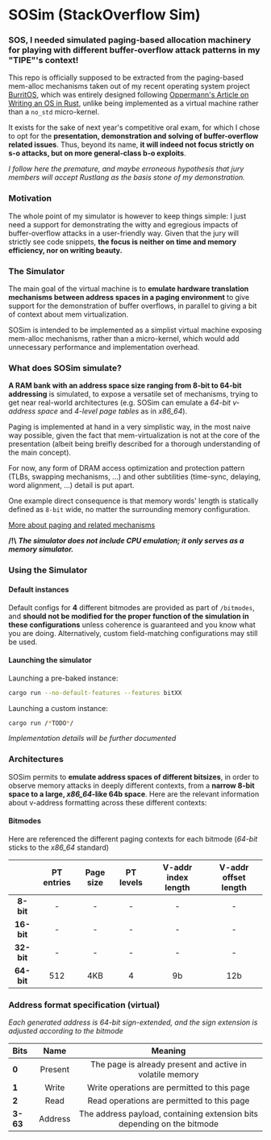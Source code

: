 # SOSim (StackOverflow Sim)

### SOS, I needed simulated paging-based allocation machinery for playing with different buffer-overflow attack patterns in my "TIPE"'s context!

This repo is officially supposed to be extracted from the paging-based mem-alloc mechanisms taken out of my recent operating system project [BurritOS](https://github.com/Titoutee/BurritOS), which was entirely designed following [Oppermann's Article on Writing an OS in Rust](https://os.phil-opp.com/), unlike being implemented as a virtual machine rather than a `no_std` micro-kernel. 

It exists for the sake of next year's competitive oral exam, for which I chose to opt for the **presentation, demonstration and solving of buffer-overflow related issues**. Thus, beyond its name, **it will indeed not focus strictly on s-o attacks, but on more general-class b-o exploits**.

*I follow here the premature, and maybe erroneous hypothesis that jury members will accept Rustlang as the basis stone of my demonstration.*

### Motivation

The whole point of my simulator is however to keep things simple: I just need a support for demonstrating the witty and egregious impacts of buffer-overflow attacks in a user-friendly way. Given that the jury will strictly see code snippets, **the focus is neither on time and memory efficiency, nor on writing beauty.**

### The Simulator

The main goal of the virtual machine is to **emulate hardware translation mechanisms between address spaces in a paging environment** to give support for the demonstration of buffer overflows, in parallel to giving a bit of context about mem virtualization.

SOSim is intended to be implemented as a simplist virtual machine exposing mem-alloc mechanisms, rather than a micro-kernel, which would add unnecessary performance and implementation overhead.

### What does SOSim simulate?

**A RAM bank with an address space size ranging from 8-bit to 64-bit addressing** is simulated, to expose a versatile set of mechanisms, trying to get near real-world architectures (e.g. SOSim can emulate a _64-bit v-address space_ and _4-level page tables_ as in _x86\_64_).

Paging is implemented at hand in a very simplistic way, in the most naive way possible, given the fact that mem-virtualization is not at the core of the presentation (albeit being breifly described for a thorough understanding
of the main concept).

For now, any form of DRAM access optimization and protection pattern (TLBs, swapping mechanisms, ...) and other subtilities (time-sync, delaying, word alignment, ...) detail is put apart.

One example direct consequence is that memory words' length is statically defined as `8-bit` wide, no matter the surrounding memory configuration.

[More about paging and related mechanisms](https://pages.cs.wisc.edu/~remzi/OSTEP/#book-chapters)

**/!\\**
_**The simulator does not include CPU emulation; it only serves as a memory simulator.**_

### Using the Simulator

#### Default instances
Default configs for **4** different bitmodes are provided as part of `/bitmodes`, and **should not be modified for the proper function of the simulation in these configurations** unless coherence is guaranteed and you know what you are doing.
Alternatively, custom field-matching configurations may still be used.

#### Launching the simulator
Launching a pre-baked instance:

```zsh
cargo run --no-default-features --features bitXX
```

Launching a custom instance:
```zsh
cargo run /*TODO*/
```

_Implementation details will be further documented_

### Architectures

SOSim permits to **emulate address spaces of different bitsizes**, in order to
observe memory attacks in deeply different contexts, from a **narrow 8-bit space
to a large, _x86\_64_-like 64b space**. Here are the relevant information about
v-address formatting across these different contexts:

#### Bitmodes

Here are referenced the different paging contexts for each bitmode (_64-bit_ sticks to the _x86\_64_ standard)

|   | PT entries | Page size | PT levels | V-addr index length | V-addr offset length |
|:-:|:----------:|:---------:|:---------:|:-------------------:|:--------------------:|
| **8-bit**      |-|-|-|-|-|
| **16-bit**     |-|-|-|-|-|
| **32-bit**     |-|-|-|-|-|
| **64-bit**   |512|4KB|4|9b|12b|

### Address format specification (virtual)

*Each generated address is 64-bit sign-extended, and the sign extension is adjusted according to the bitmode*

| Bits |  Name  | Meaning |
|:-----|:------:|:-------:|
| **0**   | Present | The page is already present and active in volatile memory |
| **1**   | Write | Write operations are permitted to this page |
| **2**   | Read | Read operations are permitted to this page |
| **3-63** | Address | The address payload, containing extension bits depending on the bitmode |